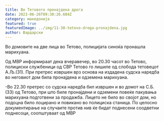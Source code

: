 ```yaml
---
title: Во Тетовото пронајдена дрога
date: 2023-06-26T09:30:26.684Z
category: македонија
featured: true
featuredImage: ../img/11-30-tetovo-droga-pronajdena.jpg
author: Вардарски
---
```

<!--StartFragment-->

Во домовите на две лица во Тетово, полицијата синоќа пронашла марихуана.

Од МВР информираат дека вчеравечер, во 20.30 часот во Тетово, полициски службеници од СВР Тетово го лишиле од слобода тетовецот А.Љ.(31). При претрес извршен врз основа на издадена судска наредба во неговиот дом била пронајдена и одземена марихуана.

\-Во 22.30 претрес со судска наредба бил извршен и во домот на С.Б.(33) од Тетово, при што биле пронајдени и одземени повеќе пакувања марихуана подготвени за продажба. Лицето не било во својот дом, но подоцна било лоцирано и повикано во полициска станица. По целосно документирање на случаите против нив ќе бидат поднесени соодветни поднесоци, соопштуваат од МВР

<!--EndFragment-->